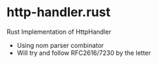 # http-handler.rust
Rust Implementation of HttpHandler

 * Using nom parser combinator
 * Will try and follow RFC2616/7230 by the letter
